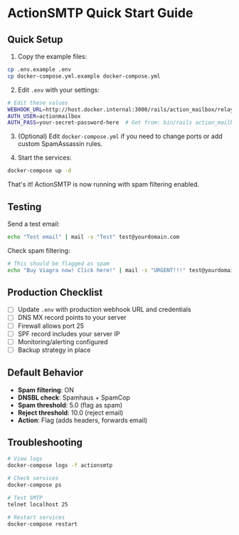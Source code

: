 # ActionSMTP Quick Start Guide

## Quick Setup

1. Copy the example files:

```bash
cp .env.example .env
cp docker-compose.yml.example docker-compose.yml
```

2. Edit `.env` with your settings:

```bash
# Edit these values
WEBHOOK_URL=http://host.docker.internal:3000/rails/action_mailbox/relay/inbound_emails
AUTH_USER=actionmailbox
AUTH_PASS=your-secret-password-here  # Get from: bin/rails action_mailbox:ingress:details
```

3. (Optional) Edit `docker-compose.yml` if you need to change ports or add custom SpamAssassin rules.

4. Start the services:

```bash
docker-compose up -d
```

That's it! ActionSMTP is now running with spam filtering enabled.

## Testing

Send a test email:
```bash
echo "Test email" | mail -s "Test" test@yourdomain.com
```

Check spam filtering:
```bash
# This should be flagged as spam
echo "Buy Viagra now! Click here!" | mail -s "URGENT!!!" test@yourdomain.com
```

## Production Checklist

- [ ] Update `.env` with production webhook URL and credentials
- [ ] DNS MX record points to your server
- [ ] Firewall allows port 25
- [ ] SPF record includes your server IP
- [ ] Monitoring/alerting configured
- [ ] Backup strategy in place

## Default Behavior

- **Spam filtering**: ON
- **DNSBL check**: Spamhaus + SpamCop
- **Spam threshold**: 5.0 (flag as spam)
- **Reject threshold**: 10.0 (reject email)
- **Action**: Flag (adds headers, forwards email)

## Troubleshooting

```bash
# View logs
docker-compose logs -f actionsmtp

# Check services
docker-compose ps

# Test SMTP
telnet localhost 25

# Restart services
docker-compose restart
```
